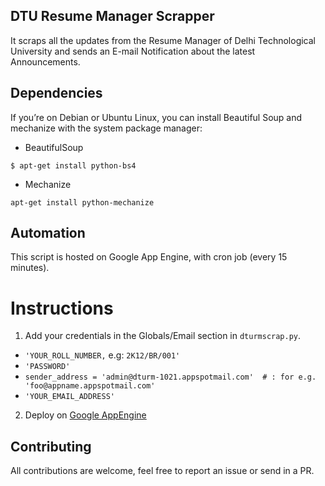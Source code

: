 ## DTU Resume Manager Scrapper

It scraps all the updates from the Resume Manager of Delhi Technological
University and sends an E-mail Notification about the latest Announcements.


## Dependencies

If you’re on Debian or Ubuntu Linux, you can install Beautiful Soup and mechanize with the system package manager:

* BeautifulSoup
```
$ apt-get install python-bs4
```

* Mechanize

```
apt-get install python-mechanize
```

## Automation

This script is hosted on Google App Engine, with cron job (every 15 minutes). 

# Instructions

1. Add your credentials in the Globals/Email section in `dturmscrap.py`.

 * `'YOUR_ROLL_NUMBER,` e.g: `2K12/BR/001'`
 * `'PASSWORD'`
 * `sender_address = 'admin@dturm-1021.appspotmail.com'  # : for e.g. 'foo@appname.appspotmail.com'`
 * `'YOUR_EMAIL_ADDRESS'`

2. Deploy on [Google AppEngine](http://appengine.google.com)

## Contributing

All contributions are welcome, feel free to report an issue or send in a PR.
